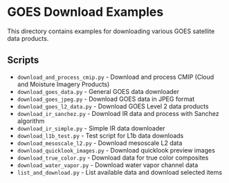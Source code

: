 # GOES Download Examples

This directory contains examples for downloading various GOES satellite data products.

## Scripts

- `download_and_process_cmip.py` - Download and process CMIP (Cloud and Moisture Imagery Products)
- `download_goes_data.py` - General GOES data downloader
- `download_goes_jpeg.py` - Download GOES data in JPEG format
- `download_goes_l2_data.py` - Download GOES Level 2 data products
- `download_ir_sanchez.py` - Download IR data and process with Sanchez algorithm
- `download_ir_simple.py` - Simple IR data downloader
- `download_l1b_test.py` - Test script for L1b data downloads
- `download_mesoscale_l2.py` - Download mesoscale L2 data
- `download_quicklook_images.py` - Download quicklook preview images
- `download_true_color.py` - Download data for true color composites
- `download_water_vapor.py` - Download water vapor channel data
- `list_and_download.py` - List available data and download selected items
